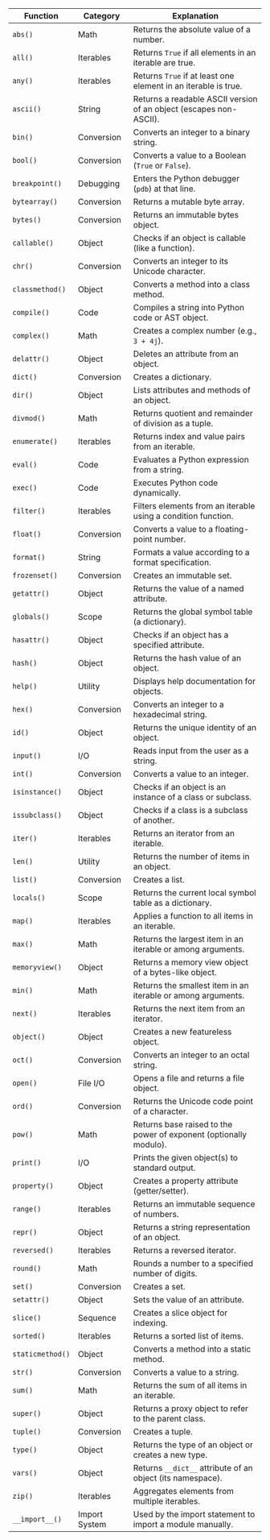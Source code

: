 
| **Function**     | **Category**  | **Explanation**                                                    |
| ---------------- | ------------- | ------------------------------------------------------------------ |
| `abs()`          | Math          | Returns the absolute value of a number.                            |
| `all()`          | Iterables     | Returns `True` if all elements in an iterable are true.            |
| `any()`          | Iterables     | Returns `True` if at least one element in an iterable is true.     |
| `ascii()`        | String        | Returns a readable ASCII version of an object (escapes non-ASCII). |
| `bin()`          | Conversion    | Converts an integer to a binary string.                            |
| `bool()`         | Conversion    | Converts a value to a Boolean (`True` or `False`).                 |
| `breakpoint()`   | Debugging     | Enters the Python debugger (`pdb`) at that line.                   |
| `bytearray()`    | Conversion    | Returns a mutable byte array.                                      |
| `bytes()`        | Conversion    | Returns an immutable bytes object.                                 |
| `callable()`     | Object        | Checks if an object is callable (like a function).                 |
| `chr()`          | Conversion    | Converts an integer to its Unicode character.                      |
| `classmethod()`  | Object        | Converts a method into a class method.                             |
| `compile()`      | Code          | Compiles a string into Python code or AST object.                  |
| `complex()`      | Math          | Creates a complex number (e.g., `3 + 4j`).                         |
| `delattr()`      | Object        | Deletes an attribute from an object.                               |
| `dict()`         | Conversion    | Creates a dictionary.                                              |
| `dir()`          | Object        | Lists attributes and methods of an object.                         |
| `divmod()`       | Math          | Returns quotient and remainder of division as a tuple.             |
| `enumerate()`    | Iterables     | Returns index and value pairs from an iterable.                    |
| `eval()`         | Code          | Evaluates a Python expression from a string.                       |
| `exec()`         | Code          | Executes Python code dynamically.                                  |
| `filter()`       | Iterables     | Filters elements from an iterable using a condition function.      |
| `float()`        | Conversion    | Converts a value to a floating-point number.                       |
| `format()`       | String        | Formats a value according to a format specification.               |
| `frozenset()`    | Conversion    | Creates an immutable set.                                          |
| `getattr()`      | Object        | Returns the value of a named attribute.                            |
| `globals()`      | Scope         | Returns the global symbol table (a dictionary).                    |
| `hasattr()`      | Object        | Checks if an object has a specified attribute.                     |
| `hash()`         | Object        | Returns the hash value of an object.                               |
| `help()`         | Utility       | Displays help documentation for objects.                           |
| `hex()`          | Conversion    | Converts an integer to a hexadecimal string.                       |
| `id()`           | Object        | Returns the unique identity of an object.                          |
| `input()`        | I/O           | Reads input from the user as a string.                             |
| `int()`          | Conversion    | Converts a value to an integer.                                    |
| `isinstance()`   | Object        | Checks if an object is an instance of a class or subclass.         |
| `issubclass()`   | Object        | Checks if a class is a subclass of another.                        |
| `iter()`         | Iterables     | Returns an iterator from an iterable.                              |
| `len()`          | Utility       | Returns the number of items in an object.                          |
| `list()`         | Conversion    | Creates a list.                                                    |
| `locals()`       | Scope         | Returns the current local symbol table as a dictionary.            |
| `map()`          | Iterables     | Applies a function to all items in an iterable.                    |
| `max()`          | Math          | Returns the largest item in an iterable or among arguments.        |
| `memoryview()`   | Object        | Returns a memory view object of a bytes-like object.               |
| `min()`          | Math          | Returns the smallest item in an iterable or among arguments.       |
| `next()`         | Iterables     | Returns the next item from an iterator.                            |
| `object()`       | Object        | Creates a new featureless object.                                  |
| `oct()`          | Conversion    | Converts an integer to an octal string.                            |
| `open()`         | File I/O      | Opens a file and returns a file object.                            |
| `ord()`          | Conversion    | Returns the Unicode code point of a character.                     |
| `pow()`          | Math          | Returns base raised to the power of exponent (optionally modulo).  |
| `print()`        | I/O           | Prints the given object(s) to standard output.                     |
| `property()`     | Object        | Creates a property attribute (getter/setter).                      |
| `range()`        | Iterables     | Returns an immutable sequence of numbers.                          |
| `repr()`         | Object        | Returns a string representation of an object.                      |
| `reversed()`     | Iterables     | Returns a reversed iterator.                                       |
| `round()`        | Math          | Rounds a number to a specified number of digits.                   |
| `set()`          | Conversion    | Creates a set.                                                     |
| `setattr()`      | Object        | Sets the value of an attribute.                                    |
| `slice()`        | Sequence      | Creates a slice object for indexing.                               |
| `sorted()`       | Iterables     | Returns a sorted list of items.                                    |
| `staticmethod()` | Object        | Converts a method into a static method.                            |
| `str()`          | Conversion    | Converts a value to a string.                                      |
| `sum()`          | Math          | Returns the sum of all items in an iterable.                       |
| `super()`        | Object        | Returns a proxy object to refer to the parent class.               |
| `tuple()`        | Conversion    | Creates a tuple.                                                   |
| `type()`         | Object        | Returns the type of an object or creates a new type.               |
| `vars()`         | Object        | Returns `__dict__` attribute of an object (its namespace).         |
| `zip()`          | Iterables     | Aggregates elements from multiple iterables.                       |
| `__import__()`   | Import System | Used by the import statement to import a module manually.          |

